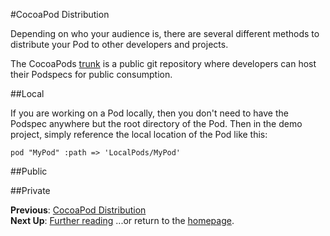 #CocoaPod Distribution

Depending on who your audience is, there are several different methods to distribute your Pod to other developers and projects.

The CocoaPods [trunk](https://guides.cocoapods.org/making/getting-setup-with-trunk) is a public git repository where developers can host their Podspecs for public consumption.  

##Local

If you are working on a Pod locally, then you don't need to have the Podspec anywhere but the root directory of the Pod. Then in the demo project, simply reference the local location of the Pod like this:

```pod "MyPod" :path => 'LocalPods/MyPod'```

##Public

##Private

**Previous**: [CocoaPod Distribution](distributing-pods.md)  
**Next Up**: [Further reading](Further-reading-and-resources.md)
...or return to the [homepage](README.md).
